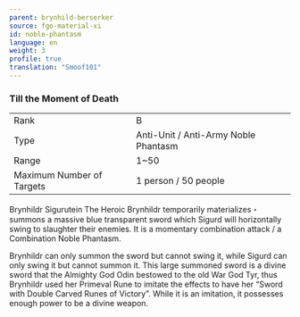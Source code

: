 ```yaml
---
parent: brynhild-berserker
source: fgo-material-xi
id: noble-phantasm
language: en
weight: 3
profile: true
translation: "Smoof101"
---
```


### Till the Moment of Death

<table>
  <tr><td>Rank</td><td>B</td></tr>
  <tr><td>Type</td><td>Anti-Unit / Anti-Army Noble Phantasm</td></tr>
  <tr><td>Range</td><td>1~50</td></tr>
  <tr><td>Maximum Number of Targets</td><td>1 person / 50 people</td></tr>
</table>

Brynhildr Sigurutein
The Heroic Brynhildr temporarily materializes・summons a massive blue transparent sword which Sigurd will horizontally swing to slaughter their enemies. It is a momentary combination attack / a Combination Noble Phantasm.

Brynhildr can only summon the sword but cannot swing it, while Sigurd can only swing it but cannot summon it. This large summoned sword is a divine sword that the Almighty God Odin bestowed to the old War God Tyr, thus Brynhildr used her Primeval Rune to imitate the effects to have her “Sword with Double Carved Runes of Victory”. While it is an imitation, it possesses enough power to be a divine weapon.
